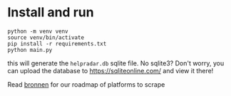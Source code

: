 # Install and run
```
python -m venv venv
source venv/bin/activate
pip install -r requirements.txt
python main.py
```

this will generate the `helpradar.db` sqlite file. No sqlite3? Don't worry, you can upload the database to https://sqliteonline.com/ and view it there!

Read [bronnen](bronnen.md) for our roadmap of platforms to scrape
